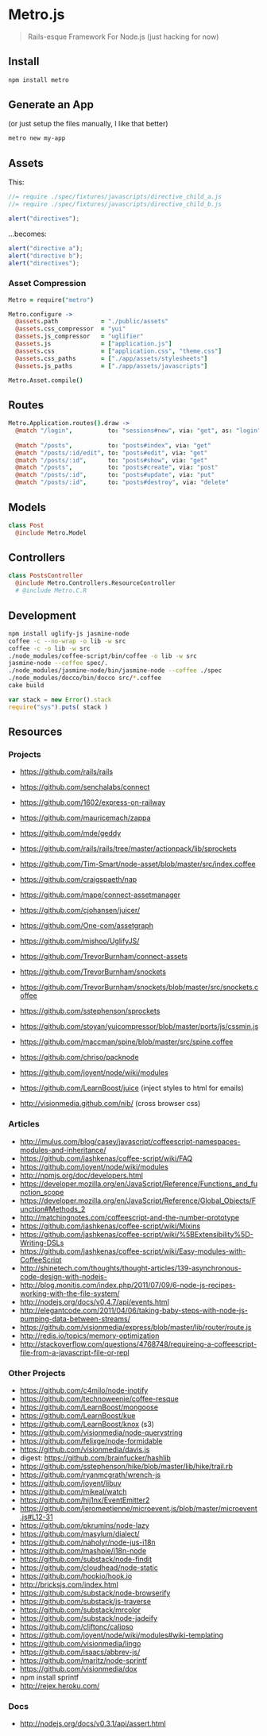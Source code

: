 # Metro.js

> Rails-esque Framework For Node.js (just hacking for now)

## Install

``` bash
npm install metro
```

## Generate an App

(or just setup the files manually, I like that better)

``` bash
metro new my-app
```

## Assets

This:

``` javascript
//= require ./spec/fixtures/javascripts/directive_child_a.js
//= require ./spec/fixtures/javascripts/directive_child_b.js

alert("directives");
```

...becomes:

``` javascript
alert("directive a");
alert("directive b");
alert("directives");
```

### Asset Compression

``` coffeescript
Metro = require("metro")

Metro.configure ->
  @assets.path            = "./public/assets"
  @assets.css_compressor  = "yui"
  @assets.js_compressor   = "uglifier"
  @assets.js              = ["application.js"]
  @assets.css             = ["application.css", "theme.css"]
  @assets.css_paths       = ["./app/assets/stylesheets"]
  @assets.js_paths        = ["./app/assets/javascripts"]

Metro.Asset.compile()
```

## Routes

``` coffeescript
Metro.Application.routes().draw ->
  @match "/login",          to: "sessions#new", via: "get", as: "login"
  
  @match "/posts",          to: "posts#index", via: "get"
  @match "/posts/:id/edit", to: "posts#edit", via: "get"
  @match "/posts/:id",      to: "posts#show", via: "get"
  @match "/posts",          to: "posts#create", via: "post"
  @match "/posts/:id",      to: "posts#update", via: "put"
  @match "/posts/:id",      to: "posts#destroy", via: "delete"
```

## Models

``` coffeescript
class Post
  @include Metro.Model
```

## Controllers

``` coffeescript
class PostsController
  @include Metro.Controllers.ResourceController
  # @include Metro.C.R
```

## Development

``` bash
npm install uglify-js jasmine-node
coffee -c --no-wrap -o lib -w src
coffee -c -o lib -w src
./node_modules/coffee-script/bin/coffee -o lib -w src
jasmine-node --coffee spec/.
./node_modules/jasmine-node/bin/jasmine-node --coffee ./spec
./node_modules/docco/bin/docco src/*.coffee
cake build
```

``` javascript
var stack = new Error().stack
require("sys").puts( stack )
```

## Resources

### Projects

- https://github.com/rails/rails
- https://github.com/senchalabs/connect
- https://github.com/1602/express-on-railway
- https://github.com/mauricemach/zappa
- https://github.com/mde/geddy
- https://github.com/rails/rails/tree/master/actionpack/lib/sprockets
- https://github.com/Tim-Smart/node-asset/blob/master/src/index.coffee
- https://github.com/craigspaeth/nap
- https://github.com/mape/connect-assetmanager
- https://github.com/cjohansen/juicer/
- https://github.com/One-com/assetgraph
- https://github.com/mishoo/UglifyJS/
- https://github.com/TrevorBurnham/connect-assets
- https://github.com/TrevorBurnham/snockets
- https://github.com/TrevorBurnham/snockets/blob/master/src/snockets.coffee
- https://github.com/sstephenson/sprockets
- https://github.com/stoyan/yuicompressor/blob/master/ports/js/cssmin.js
- https://github.com/maccman/spine/blob/master/src/spine.coffee
- https://github.com/chriso/packnode
- https://github.com/joyent/node/wiki/modules

- https://github.com/LearnBoost/juice (inject styles to html for emails)
- http://visionmedia.github.com/nib/ (cross browser css)

### Articles

- http://imulus.com/blog/casey/javascript/coffeescript-namespaces-modules-and-inheritance/
- https://github.com/jashkenas/coffee-script/wiki/FAQ
- https://github.com/joyent/node/wiki/modules
- http://npmjs.org/doc/developers.html
- https://developer.mozilla.org/en/JavaScript/Reference/Functions_and_function_scope
- https://developer.mozilla.org/en/JavaScript/Reference/Global_Objects/Function#Methods_2
- http://matchingnotes.com/coffeescript-and-the-number-prototype
- https://github.com/jashkenas/coffee-script/wiki/Mixins
- https://github.com/jashkenas/coffee-script/wiki/%5BExtensibility%5D-Writing-DSLs
- https://github.com/jashkenas/coffee-script/wiki/Easy-modules-with-CoffeeScript
- http://shinetech.com/thoughts/thought-articles/139-asynchronous-code-design-with-nodejs-
- http://blog.monitis.com/index.php/2011/07/09/6-node-js-recipes-working-with-the-file-system/
- http://nodejs.org/docs/v0.4.7/api/events.html
- http://elegantcode.com/2011/04/06/taking-baby-steps-with-node-js-pumping-data-between-streams/
- https://github.com/visionmedia/express/blob/master/lib/router/route.js
- http://redis.io/topics/memory-optimization
- http://stackoverflow.com/questions/4768748/requireing-a-coffeescript-file-from-a-javascript-file-or-repl

### Other Projects

- https://github.com/c4milo/node-inotify
- https://github.com/technoweenie/coffee-resque
- https://github.com/LearnBoost/mongoose
- https://github.com/LearnBoost/kue
- https://github.com/LearnBoost/knox (s3)
- https://github.com/visionmedia/node-querystring
- https://github.com/felixge/node-formidable
- https://github.com/visionmedia/davis.js
- digest: https://github.com/brainfucker/hashlib
- https://github.com/sstephenson/hike/blob/master/lib/hike/trail.rb
- https://github.com/ryanmcgrath/wrench-js
- https://github.com/joyent/libuv
- https://github.com/mikeal/watch
- https://github.com/hij1nx/EventEmitter2
- https://github.com/jeromeetienne/microevent.js/blob/master/microevent.js#L12-31
- https://github.com/pkrumins/node-lazy
- https://github.com/masylum/dialect/
- https://github.com/naholyr/node-jus-i18n
- https://github.com/mashpie/i18n-node
- https://github.com/substack/node-findit
- https://github.com/cloudhead/node-static
- https://github.com/hookio/hook.io
- http://bricksjs.com/index.html
- https://github.com/substack/node-browserify
- https://github.com/substack/js-traverse
- https://github.com/substack/mrcolor
- https://github.com/substack/node-jadeify
- https://github.com/cliftonc/calipso
- https://github.com/joyent/node/wiki/modules#wiki-templating
- https://github.com/visionmedia/lingo
- https://github.com/isaacs/abbrev-js/
- https://github.com/maritz/node-sprintf
- https://github.com/visionmedia/dox
- npm install sprintf
- http://rejex.heroku.com/

### Docs

- http://nodejs.org/docs/v0.3.1/api/assert.html

